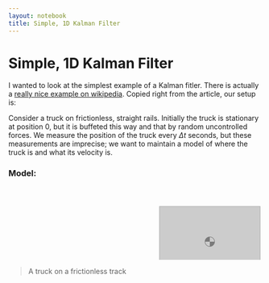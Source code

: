 ```yaml
---
layout: notebook
title: Simple, 1D Kalman Filter
---
```


<style>
  .body, .wheel { fill: #ccc; stroke: #aaa; }
  .mech { fill: none; stroke: #666; stroke-width: 8px; }
  .center { fill: #000000; fill-opacity:0.4; stroke:none }
  .track { fill: none; stroke: #000; stroke-width: 2px; stroke-linecap:butt; }
  .origin { fill: none; stroke: #aaa; stroke-width: 1px; stroke-linecap:butt; stroke-dasharray:2,1; shape-rendering: crispEdges; }
  .zero { fill: #999; }
  .data { font-family: monospace; fill: #000; stroke: none;}
  .var { font-family: MathJax_Math; font-style: italic; fill: #000; stroke: none; }
</style>

# Simple, 1D Kalman Filter

I wanted to look at the simplest example of a Kalman fitler. There is actually a
[really nice example on wikipedia](http://en.wikipedia.org/wiki/Kalman_filter#Example_application.2C_technical).
Copied right from the article, our setup is:

Consider a truck on frictionless, straight rails. Initially the truck is
stationary at position 0, but it is buffeted this way and that by random
uncontrolled forces. We measure the position of the truck every $\Delta t$
seconds, but these measurements are imprecise; we want to maintain a model of
where the truck is and what its velocity is. 

### Model:

<svg xmlns="http://www.w3.org/2000/svg" width="800" height="230">
  <defs id="defs">
    <marker refX="0" refY="0" orient="auto" id="Arrow1Mend" style="overflow:visible">
     <path d="M 0,0 5,-5 -12.5,0 5,5 0,0 z" transform="matrix(-0.4,0,0,-0.4,-4,0)" id="path3950" />
    </marker>
    <marker refX="0" refY="0" orient="auto" id="Arrow1Mstart" style="overflow:visible">
      <path d="M 0,0 5,-5 -12.5,0 5,5 0,0 z" transform="matrix(0.4,0,0,0.4,4,0)" id="path3947" />
    </marker>
  </defs>
  <path class="origin" d="m 400,195 0,25" />
  <text class="zero" x="406" y="224">0</text>
  <path class="origin" d="m 200,195 0,25" />
  <text class="zero" x="206" y="224">-10</text>
  <path class="origin" d="m 600,195 0,25" />
  <text class="zero" x="606" y="224">10</text>
  <path class="track" d="m 40,200 720,0" style="marker-start:url(#Arrow1Mstart);marker-end:url(#Arrow1Mend)" />
  <g id="cart" transform="translate(300,39)" style="cursor: ew-resize;">
   <path class="mech" d="m 40,140 60,-20 60,20 -20,-40 -80,0 z" />
   <rect class="body" width="200" height="120" x="0" y="0" />
   <circle class="wheel" cx="40" cy="140" r="20" />
   <circle class="wheel" cx="160" cy="140" r="20" />
   <path class="center"
    transform="translate(90,60)"
    d="M 10 0 C 4.4771514 0 0 4.4772 0 10 C -2.3684758e-15 15.5229 4.4771514 20 10 20 C 15.522849 20 20 15.5229 20 10 C 20 4.4772 15.522849 0 10 0 z M 10 1 C 14.970556 1 19 5.0294 19 10 L 10 10 L 10 19 C 5.029444 19 1 14.9706 1 10 L 10 10 L 10 1 z "
   />
  </g>
  <text class="var" x="690" y="14">x</text>
  <text id="xout" class="data" x="703" y="15"><tspan xml:space="preserve">=  0.00 m</tspan></text>
</svg>
<script>
    var cart_begin = 300;
    var cart_x = 300;
    var start_drag = 0;

    $("#cart").mousedown(function(ev) {
        start_drag = ev.clientX;
            if(ev.stopPropagation) ev.stopPropagation();
    if(ev.preventDefault) ev.preventDefault();
    ev.cancelBubble=true;
    ev.returnValue=false;

        $(window).mousemove(function(ev) {
            var x = cart_begin - (start_drag - ev.clientX);
            if (x > 500) x = 500;
            if (x < 100) x = 100;
            $("#cart").attr('transform', 'translate(' + x + ',39)');

            var units = ""+((x - 300)/20.0).toFixed(2);
            while (units.length < 6) {
                units = " "+units;
            }
            $("#xout tspan").text("=" + (units) + " m");
            cart_x = x;
        });

        $(window).mouseup(function(ev) {
            cart_begin = cart_x;
            $(window).unbind('mousemove');
        });
    });
</script>

> A truck on a frictionless track



